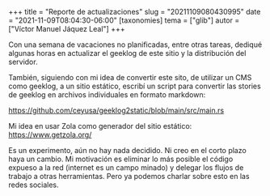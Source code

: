 +++
title = "Reporte de actualizaciones"
slug = "20211109080430995"
date = "2021-11-09T08:04:30-06:00"
[taxonomies]
tema = ["glib"]
autor = ["Víctor Manuel Jáquez Leal"]
+++

Con una semana de vacaciones no planificadas, entre otras tareas,
dediqué algunas horas en actualizar el geeklog de este sitio y la
distribución del servidor.

También, siguiendo con mi idea de convertir este sito, de utilizar un
CMS como geeklog, a un sitio estático, escribí un script para convertir
las stories de geeklog en archivos individuales en formato markdown:

<https://github.com/ceyusa/geeklog2static/blob/main/src/main.rs>

Mi idea en usar Zola como generador del sitio estático:
<https://www.getzola.org/>

Es un experimento, aún no hay nada decidido. Ni creo en el corto plazo
haya un cambio. Mi motivación es eliminar lo más posible el código
expueso a la red (internet es un campo minado) y delegar los flujos de
trabajo a otras herramientas. Pero ya podemos charlar sobre esto en las
redes sociales.
